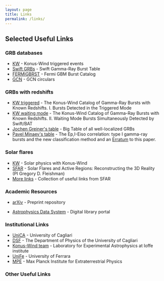 ```yaml
---
layout: page
title: Links
permalink: /links/
---
```


## Selected Useful Links

<!--
### Professional Profiles
- [GitHub](https://github.com/{{ site.github_username }})
- [Google Scholar](https://scholar.google.com/citations?user=ID)
- [ORCID](https://orcid.org/your-orcid)
- [ResearchGate](https://www.researchgate.net/profile/Your-Name)
- [LinkedIn](https://linkedin.com/in/yourprofile)
-->

### GRB databases
- [KW](http://www.ioffe.ru/LEA/kw/triggers/) - Konus-Wind triggered events
- [Swift GRBs](https://swift.gsfc.nasa.gov/archive/grb_table/) - Swift Gamma-Ray Burst Table
- [FERMIGBRST](https://heasarc.gsfc.nasa.gov/W3Browse/fermi/fermigbrst.html) - Fermi GBM Burst Catalog
- [GCN](https://gcn.nasa.gov/circulars) - GCN circulars

### GRBs with redshifts
- [KW triggered](http://www.ioffe.ru/LEA/zGRBs/triggered/index.html) - The Konus-Wind Catalog of Gamma-Ray Bursts with Known Redshifts. I. Bursts Detected in the Triggered Mode
- [KW waiting mode](http://www.ioffe.ru/LEA/zGRBs/part2/index.html) - The Konus-Wind Catalog of Gamma-Ray Bursts with Known Redshifts. II. Waiting Mode Bursts Simultaneously Detected by Swift/BAT
- [Jochen Greiner's table](https://www.mpe.mpg.de/~jcg/grbgen.html) - Big Table of all well-localized GRBs
- [Pavel Minaev's table](https://ui.adsabs.harvard.edu/abs/2020MNRAS.492.1919M/abstract) - The Ep,I-Eiso correlation: type I gamma-ray bursts and the new classification method and an [Erratum](https://ui.adsabs.harvard.edu/abs/2021MNRAS.504..926M/abstract) to this paper.

### Solar flares
- [KW](http://www.ioffe.ru/LEA/sun.html) - Solar physics with Konus-Wind
- [SFAR](http://www.ioffe.ru/LEA/SF_AR/) - Solar Flares and Active Regions: Reconstructing the 3D Reality (PI Gregory D. Fleishman)
- [More links](https://www.ioffe.ru/LEA/SF_AR/links.html) - Collection of useful links from SFAR

### Academic Resources
- [arXiv](https://arxiv.org) - Preprint repository
<!-- 
- [DOI Lookup](https://www.doi.org/) - Find academic papers
- [Zotero](https://www.zotero.org) - Reference manager 
-->
- [Astrophysics Data System](https://ui.adsabs.harvard.edu/) - Digital library portal

### Institutional Links
- [UniCA](https://en.unica.it/en) - University of Cagliari
- [DSF](https://your-department.edu) - The Department of Physics of the University of Cagliari
- [Konus-Wind team](http://www.ioffe.ru/LEA/index.html) - Laboratory for Experimental Astrophysics at Ioffe institute
- [UniFe](https://www.unife.it/en?set_language=en) - University of Ferrara
- [MPE](https://www.mpe.mpg.de/main) - Max Planck Institute for Extraterrestrial Physics

### Other Useful Links
<!-- - [Professional Society](#)
- [Academic Blog](#)
- [Other relevant links](#) -->
  
